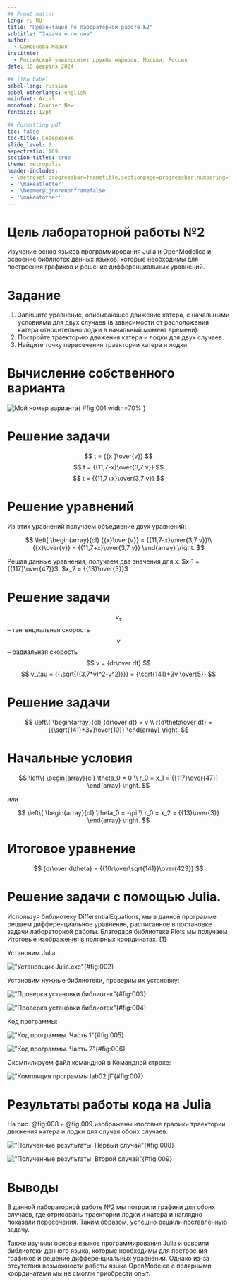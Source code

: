 ```yaml
---
## Front matter
lang: ru-RU
title: "Презентация по лабораторной работе №2"
subtitle: "Задача о погоне"
author:
  - Самсонова Мария
institute:
  - Российский университет дружбы народов, Москва, Россия
date: 16 февраля 2024

## i18n babel
babel-lang: russian 
babel-otherlangs: english 
mainfont: Arial 
monofont: Courier New 
fontsize: 12pt

## Formatting pdf
toc: false
toc-title: Содержание
slide_level: 2
aspectratio: 169
section-titles: true
theme: metropolis
header-includes:
 - \metroset{progressbar=frametitle,sectionpage=progressbar,numbering=fraction}
 - '\makeatletter'
 - '\beamer@ignorenonframefalse'
 - '\makeatother'
---
```




# Цель лабораторной работы №2

Изучение основ языков программирования Julia и OpenModelica и освоение библиотек данных языков, которые необходимы для построения графиков и решение дифференциальных уравнений.



# Задание

1. Запишите уравнение, описывающее движение катера, с начальными
условиями для двух случаев (в зависимости от расположения катера относительно лодки в начальный момент времени).
2. Постройте траекторию движения катера и лодки для двух случаев.
3. Найдите точку пересечения траектории катера и лодки.

# Вычисление собственного варианта

![ Мой номер варианта ](images/27.png){ #fig:001 width=70% }

# Решение задачи 

$$ t = {{x }\over{v}} $$
$$ t = {{11,7-x}\over{3,7 v}} $$
$$ t = {{11,7+x}\over{3,7 v}} $$

# Решение уравнений

Из этих уравнений получаем объедиение двух уравнений:

$$ \left[ \begin{array}{cl}
{{x}\over{v}} = {{11,7-x}\over{3,7 v}}\\
{{x}\over{v}} = {{11,7+x}\over{3,7 v}}
\end{array} \right. $$


Решая данные уравнения, получаем два значения для x:
$x_1 = {{117}\over{47}}$, $x_2 = {{13}\over{3}}$


# Решение задачи
$$ v_\tau  $$ – тангенциальная скорость
$$ v $$ – радиальная скорость
$$ v = {dr\over dt} $$
$$ v_\tau = {{\sqrt{((3,7*v)^2-v^2)}}} = {\sqrt{141}*3v \over{5}}   $$


# Решение задачи
$$ \left\{ \begin{array}{cl}
{dr\over dt} = v \\
r{d\theta\over dt} = {{\sqrt{141}*3v}\over{10}}
\end{array} \right. $$

# Начальные условия

$$ \left\{ \begin{array}{cl}
\theta_0 = 0 \\
r_0 = x_1 = {{117}\over{47}}
\end{array} \right. $$

*или*

$$ \left\{ \begin{array}{cl}
\theta_0 = -\pi \\
r_0 = x_2 = {{13}\over{3}}
\end{array} \right. $$

# Итоговое уравнение

$$ {dr\over d\theta} = {{10r\over\sqrt{141}}\over{423}} $$

# Решение задачи с помощью Julia.

Используя библиотеку DifferentialEquations, мы в данной программе решаем дифференциальное уравнение, расписанное в постановке задачи лабораторной работы. Благодаря библиотеке Plots мы получаем Итоговые изображения в полярных координатах. [1]

Установим Julia:

!["Установщик Julia.exe"](images/3.png){#fig:002}

Установим нужные библиотеки, проверим их установку:

!["Проверка установки библиотек"](images/6.png){#fig:003}

!["Проверка установки библиотек"](images/7.png){#fig:004}

Код программы:

!["Код программы. Часть 1"](images/9.jpg){#fig:005}

!["Код программы. Часть 2"](images/10.jpg){#fig:006}

Скомпилируем файл командной в Командной строке:

!["Компляция программы lab02.jl"](images/8.jpg){#fig:007}

# Результаты работы кода на Julia

На рис. @fig:008 и @fig:009 изображены итоговые графики траектории движения катера и лодки для случая обоих случаев.

!["Полученные результаты. Первый случай"](images/11.jpg){#fig:008}

!["Полученные результаты. Второй случай"](images/12.jpg){#fig:009}


# Выводы

В данной лабораторной работе №2 мы потроили графики для обоих случаев, где отрисованы траектории лодки и катера и наглядно показали пересечения. Таким образом, успешно решили поставленную задачу.

Также изучили основы языков программирования Julia и освоили библиотеки данного языка, которые необходимы для построения графиков и решение дифференциальных уравнений. Однако из-за отсутствия возможности работы языка OpenModeica с полярными координатами мы не смогли приобрести опыт.

